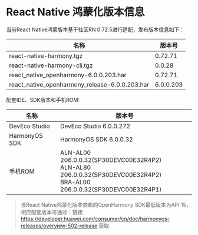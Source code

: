 # React Native 鸿蒙化版本信息

当前React Native鸿蒙版本基于社区RN 0.72.5进行适配，发布版本信息如下：

| 名称                          | 版本号                            |
| ----------------------------- | -------------------------------|
| react-native-harmony.tgz        | 0.72.71 |
| react-native-harmony-cli.tgz    | 0.0.28 |
| react_native_openharmony-6.0.0.203.har                          | 0.72.71 |
| react_native_openharmony_release-6.0.0.203.har                  | 6.0.0.203 |

配套IDE、SDK版本和手机ROM:

| 名称                          | 版本号                            |
| ----------------------------- | -------------------------------|
| DevEco Studio     | DevEco Studio 6.0.0.272 |
| HarmonyOS SDK     | HarmonyOS SDK 6.0.0.32 |
| 手机ROM           | ALN-AL00 206.0.0.32(SP30DEVC00E32R4P2) <br> ALN-AL80 206.0.0.32(SP30DEVC00E32R4P2) <br> BRA-AL00 206.0.0.32(SP30DEVC00E32R4P1) |

> 该React Native鸿蒙化版本依赖的OpenHarmony SDK最低版本为API 15，相应配套版本可通过：链接 https://developer.huawei.com/consumer/cn/doc/harmonyos-releases/overview-502-release 获取